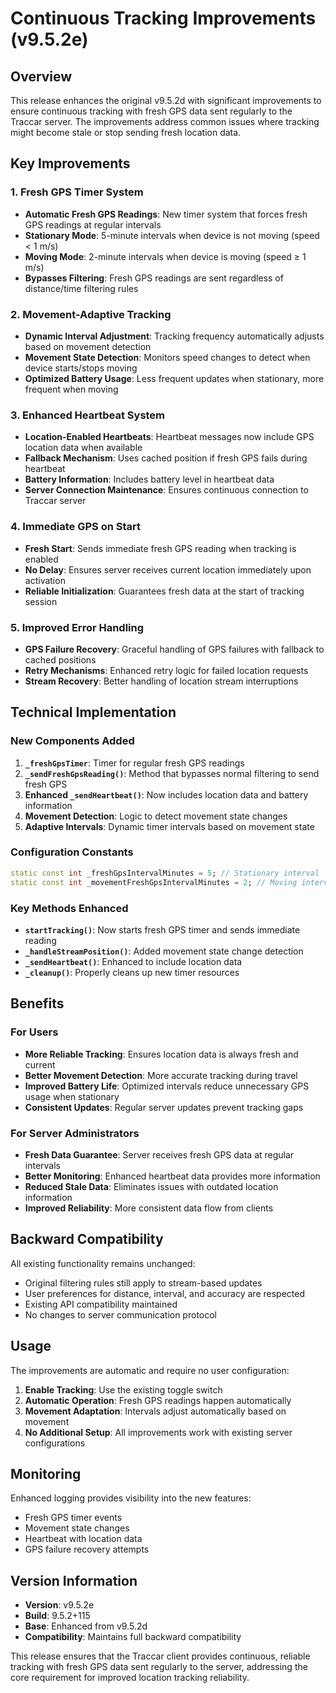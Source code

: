 # Continuous Tracking Improvements (v9.5.2e)

## Overview

This release enhances the original v9.5.2d with significant improvements to ensure continuous tracking with fresh GPS data sent regularly to the Traccar server. The improvements address common issues where tracking might become stale or stop sending fresh location data.

## Key Improvements

### 1. Fresh GPS Timer System
- **Automatic Fresh GPS Readings**: New timer system that forces fresh GPS readings at regular intervals
- **Stationary Mode**: 5-minute intervals when device is not moving (speed < 1 m/s)
- **Moving Mode**: 2-minute intervals when device is moving (speed ≥ 1 m/s)
- **Bypasses Filtering**: Fresh GPS readings are sent regardless of distance/time filtering rules

### 2. Movement-Adaptive Tracking
- **Dynamic Interval Adjustment**: Tracking frequency automatically adjusts based on movement detection
- **Movement State Detection**: Monitors speed changes to detect when device starts/stops moving
- **Optimized Battery Usage**: Less frequent updates when stationary, more frequent when moving

### 3. Enhanced Heartbeat System
- **Location-Enabled Heartbeats**: Heartbeat messages now include GPS location data when available
- **Fallback Mechanism**: Uses cached position if fresh GPS fails during heartbeat
- **Battery Information**: Includes battery level in heartbeat data
- **Server Connection Maintenance**: Ensures continuous connection to Traccar server

### 4. Immediate GPS on Start
- **Fresh Start**: Sends immediate fresh GPS reading when tracking is enabled
- **No Delay**: Ensures server receives current location immediately upon activation
- **Reliable Initialization**: Guarantees fresh data at the start of tracking session

### 5. Improved Error Handling
- **GPS Failure Recovery**: Graceful handling of GPS failures with fallback to cached positions
- **Retry Mechanisms**: Enhanced retry logic for failed location requests
- **Stream Recovery**: Better handling of location stream interruptions

## Technical Implementation

### New Components Added

1. **`_freshGpsTimer`**: Timer for regular fresh GPS readings
2. **`_sendFreshGpsReading()`**: Method that bypasses normal filtering to send fresh GPS
3. **Enhanced `_sendHeartbeat()`**: Now includes location data and battery information
4. **Movement Detection**: Logic to detect movement state changes
5. **Adaptive Intervals**: Dynamic timer intervals based on movement state

### Configuration Constants

```dart
static const int _freshGpsIntervalMinutes = 5; // Stationary interval
static const int _movementFreshGpsIntervalMinutes = 2; // Moving interval
```

### Key Methods Enhanced

- **`startTracking()`**: Now starts fresh GPS timer and sends immediate reading
- **`_handleStreamPosition()`**: Added movement state change detection
- **`_sendHeartbeat()`**: Enhanced to include location data
- **`_cleanup()`**: Properly cleans up new timer resources

## Benefits

### For Users
- **More Reliable Tracking**: Ensures location data is always fresh and current
- **Better Movement Detection**: More accurate tracking during travel
- **Improved Battery Life**: Optimized intervals reduce unnecessary GPS usage when stationary
- **Consistent Updates**: Regular server updates prevent tracking gaps

### For Server Administrators
- **Fresh Data Guarantee**: Server receives fresh GPS data at regular intervals
- **Better Monitoring**: Enhanced heartbeat data provides more information
- **Reduced Stale Data**: Eliminates issues with outdated location information
- **Improved Reliability**: More consistent data flow from clients

## Backward Compatibility

All existing functionality remains unchanged:
- Original filtering rules still apply to stream-based updates
- User preferences for distance, interval, and accuracy are respected
- Existing API compatibility maintained
- No changes to server communication protocol

## Usage

The improvements are automatic and require no user configuration:

1. **Enable Tracking**: Use the existing toggle switch
2. **Automatic Operation**: Fresh GPS readings happen automatically
3. **Movement Adaptation**: Intervals adjust automatically based on movement
4. **No Additional Setup**: All improvements work with existing server configurations

## Monitoring

Enhanced logging provides visibility into the new features:
- Fresh GPS timer events
- Movement state changes
- Heartbeat with location data
- GPS failure recovery attempts

## Version Information

- **Version**: v9.5.2e
- **Build**: 9.5.2+115
- **Base**: Enhanced from v9.5.2d
- **Compatibility**: Maintains full backward compatibility

This release ensures that the Traccar client provides continuous, reliable tracking with fresh GPS data sent regularly to the server, addressing the core requirement for improved location tracking reliability.